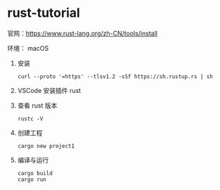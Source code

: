 # rust-tutorial

官网：https://www.rust-lang.org/zh-CN/tools/install


环境：
macOS

1. 安装

    ```shell
    curl --proto '=https' --tlsv1.2 -sSf https://sh.rustup.rs | sh
    ```

2. VSCode 安装插件 rust
3. 查看 rust 版本

    ```shell
    rustc -V
    ```

4. 创建工程

    ```shell
    cargo new project1
    ```
5. 编译与运行

    ```shell
    cargo build
    cargo run
    ```





